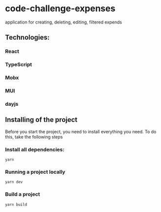 # code-challenge-expenses

application for creating, deleting, editing, filtered expends

## Technologies:

### React
### TypeScript
### Mobx
### MUI
### dayjs


## Installing of the project

Before you start the project, you need to install everything you need. To do this, take the following steps

### Install all dependencies:

```
yarn
```

### Running a project locally

```
yarn dev
```

### Build a project

```
yarn build
```